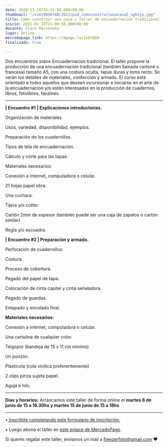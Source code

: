 ```yaml
---
date: 2020-11-16T15:21:56.000+00:00
thumbnail: "/v1619656740/2021/psd_comoconstruriunacasa2_sghnjp.jpg"
title: Cómo construir una casa / Taller de encuadernación tradicional
inicio: 2021-02-15T21:00:30.000+00:00
docente: Clara Marconato
lugar: Online
mercadopago_link: https://mpago.la/1nEYQGH
finalizado: true

---
```

Dos encuentros sobre Encuadernación tradicional. El taller propone la producción de una encuadernación tradicional (también llamada cartoné o francesa) tamaño A5, con una costura oculta, tapas duras y lomo recto. Se verán los detalles de materiales, confección y armado. El curso está orientado a todxs aquellxs que deseen incursionar e iniciarse en el arte de la encuadernación y/o estén interesadxs en la producción de cuadernos, libros, fotolibros, fanzines.

***

**| Encuentro #1** **| Explicaciones introductorias.**

Organización de materiales.

Usos, variedad, disponibilidad, ejemplos.

Preparación de los cuadernillos.

Tipos de tela de encuadernación.

Cálculo y corte para las tapas.

Materiales necesarios:

Conexión a internet, computadora o celular.

21 hojas papel obra.

Una cuchara.

Tijera y/o cútter.

Cartón 2mm de espesor (también puede ser una caja de zapatos o cartón similar)

Regla y/o escuadra.

**| Encuentro #2 | Preparación y armado.**

Perforación de cuadernillos.

Costura.

Proceso de cobertura.

Pegado del papel de tapa.

Colocación de cinta capitel y cinta señaladora.

Pegado de guardas.

Entapado y encolado final.

**Materiales necesarios:**

Conexión a internet, computadora o celular.

Una cartulina de cualquier color.

Telgopor (bandeja de 15 x 11 cm mínimo)

Un punzón.

Plasticola (cola vinílica preferentemente)

2 clips pinza sujeta papel.

Aguja e hilo.

***

**Días y horarios:** Arrancamos este taller de forma online el **martes 8 de junio de 15 a 16.30hs y martes 15 de junio de 15 a 18hs**

***

•[ Inscribite completando este formulario de inscripción.](https://docs.google.com/forms/d/1N3lxTdAPzZL4ucb30L5OMokHmTMPTnbLfTedxmg5ero/edit)

• Luego aboná el taller en [este enlace de MercadoPago](https://mpago.la/1nEYQGH).

Si querés regalar este taller, envianos un mail a freezerfoto@gmail.com ♥